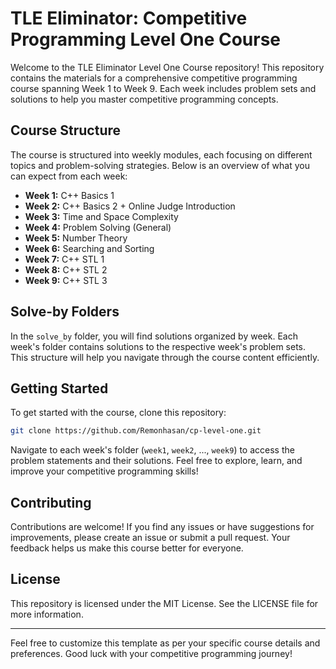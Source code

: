 # TLE Eliminator: Competitive Programming Level One Course

Welcome to the TLE Eliminator Level One Course repository! This repository contains the materials for a comprehensive competitive programming course spanning Week 1 to Week 9. 
Each week includes problem sets and solutions to help you master competitive programming concepts.

## Course Structure

The course is structured into weekly modules, each focusing on different topics and problem-solving strategies. Below is an overview of what you can expect from each week:

- **Week 1:** C++ Basics 1
- **Week 2:** C++ Basics 2 + Online Judge Introduction
- **Week 3:** Time and Space Complexity
- **Week 4:** Problem Solving (General)
- **Week 5:** Number Theory
- **Week 6:** Searching and Sorting
- **Week 7:** C++ STL 1
- **Week 8:** C++ STL 2
- **Week 9:** C++ STL 3

## Solve-by Folders

In the `solve_by` folder, you will find solutions organized by week. Each week's folder contains solutions to the respective week's problem sets. This structure will help you navigate through the course content efficiently.

## Getting Started

To get started with the course, clone this repository:

```bash
git clone https://github.com/Remonhasan/cp-level-one.git
```

Navigate to each week's folder (`week1`, `week2`, ..., `week9`) to access the problem statements and their solutions. Feel free to explore, learn, and improve your competitive programming skills!

## Contributing

Contributions are welcome! If you find any issues or have suggestions for improvements, please create an issue or submit a pull request. Your feedback helps us make this course better for everyone.

## License

This repository is licensed under the MIT License. See the LICENSE file for more information.

---

Feel free to customize this template as per your specific course details and preferences. Good luck with your competitive programming journey!
